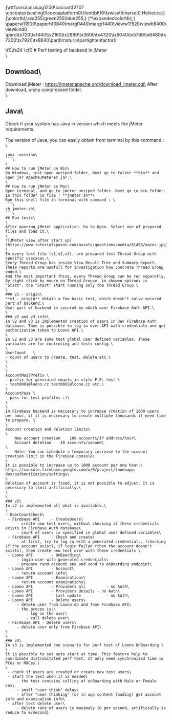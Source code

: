{\rtf1\ansi\ansicpg1250\cocoartf2707
\cocoatextscaling0\cocoaplatform0{\fonttbl\f0\fswiss\fcharset0 Helvetica;}
{\colortbl;\red255\green255\blue255;}
{\*\expandedcolortbl;;}
\paperw11900\paperh16840\margl1440\margr1440\vieww11520\viewh8400\viewkind0
\pard\tx720\tx1440\tx2160\tx2880\tx3600\tx4320\tx5040\tx5760\tx6480\tx7200\tx7920\tx8640\pardirnatural\partightenfactor0

\f0\fs24 \cf0 # Perf testing of backend in jMeter\
\
## Download\
Download jMeter : https://jmeter.apache.org/download_jmeter.cgi\
After download, unzip compressed folder.\
\
## Java\
Check if your system has Java in version which meets the jMeter requirements.\
\
The version of Java, you can easily obtain from terminal by this command : \
```\
java -version\
```\
\
## How to run jMeter on Win\
On Windows, just open unziped folder. Next go to folder **bin** and open jar ApacheJMeterer.jar.\
\
## How to run jMeter on Mac\
Open terminal, and go to jmeter unziped folder. Next go to bin folder. In this folder is file : **jmeter.sh**\
Run this shell file in terminal with command : \
```\
sh jmeter.sh\
```\
## Run tests\
\
After opening jMeter application. Go to Open. Select one of prepared files and load it.\
\
![JMeter view after start up](https://www.tutorialspoint.com/assets/questions/media/61458/macos.jpg)\
\
In every test file (v1,v2,v3), are prepared test Thread Group with specific usecases.\
Every Thread Group has inside View Result Tree and Summary Report. These reports are usefull for investigation how concrete Thread Group ended.\
And the most important thing, every Thread Group can be run separetly. By right click by mouse on Thread Groupe, in showen options is "Start", the "Start" start running only the Thread Group.\
\
### v1 - origin\
**v1 - origin** obtain a few basic test, which doesn't solve secured part of backend.\
User part of backend is secured by oAuth over Firebase Auth API.\
\
### v2 and v3 info\
In v2 and v3 is implemented creation of users in Dev Firebase Auth database. Then is possible to log in over API with credentials and get authorization token to Loono API.\
\
In v2 and v3 are some test global user defined variables. These varibales are for controling and tests config.\
\
UserCount	\
- count of users to create, test, delete etc.\
\
\
\
AccountMailPrefix \
- prefix for generated emails in style F.E: test \
- test0001@loono.cz test0002@loono.cz etc.\
\
AccountPass \
- pass for test profiles :)\
\
\
In Firebase backend is neccesary to increase creation of 1000 users per hour, if it is neccesary to create multiple thousands it need time to prepare. \
\
Account creation and deletion limits\
\
	New account creation	100 accounts/IP address/hour\
	Account deletion	10 accounts/second\
\
	Note: You can schedule a temporary increase to the account creation limit in the Firebase console\
\
It is possible to increase up to 1000 account per one hour.\
https://console.firebase.google.com/u/0/project/loonoapp-dev/authentication/settings\
\
Deletion of account is fixed, it is not possible to adjust. It is necessary to limit artificially.\
\
\
### v2\
In v2 is implemented all what is available.\
\
- UserCountCheck\
 - Firebase API 	- CreateUsers\
	 - create new test users, without checking if these credentials exists in Firebase Auth database\
	 - count of users is specified in global user defined variables\
 - Firebase API 	- Check and create\
	 - at first, try to log in with a generated credentials, (checking if the account exist), if login failed (then the account doesn't exists), then create new test user with these credentials \
 - Loono API 		- OnBoarding\
	 - login user with generated credentials\
	 - prepare rand account sex and send to onBoarding endpoint\
 - Loono API		- Account\
	 - return account info\
 - Loono API		- Examinations\
	 - return account examinations\
 - Loono API		- Providers all 		- no Auth\
 - Loono API		- Providers details	- no Auth\
 - Loono API		- Last update 			- no Auth\
 - Loono API		- Delete users\
	 - delete user from Loono db and from Firebase API\
	 - the proces is:\
		 - log in the user\
		 - call delete user\
 - Firebase API	- Delete users\
	 - delete user only from Firebase API\
\
\
### v3\
In v3 is implemented one scenario for perf test of Loono OnBoarding.\
\
It is possible to set auto start at time. This feature help to coordinate distrubitated perf test. It only need synchronized time in PCes or MACes.\
\
 - check if users are created or create new test users\
 - start the test when it is needed\
	 - the test contains calling of onBoarding with Male or Female sex\
	 - small "user think" delay\
	 - after "user thinking" (or in app content loading) get account info and examination info\
 - after test delete user\
	 - delete rate of users is maximaly 10 per second, artificially is reduce to 8/second}